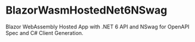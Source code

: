 # BlazorWasmHostedNet6NSwag
Blazor WebAssembly Hosted App with .NET 6 API and NSwag for OpenAPI Spec and C# Client Generation.
